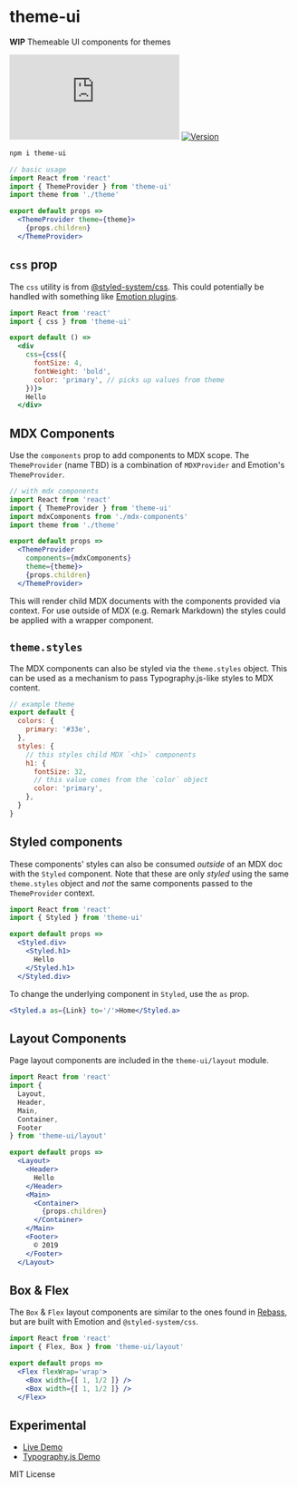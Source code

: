 
# theme-ui

**WIP** Themeable UI components for themes

[![Build Status][circleci-badge]][circleci]
[![Version][version]][npm]

[circleci]: https://circleci.com/gh/system-ui/theme-ui
[circleci-badge]: https://flat.badgen.net/circleci/github/system-ui/theme-ui.js
[version]: https://flat.badgen.net/npm/v/theme-ui
[npm]: https://npmjs.com/package/theme-ui

```sh
npm i theme-ui
```

```jsx
// basic usage
import React from 'react'
import { ThemeProvider } from 'theme-ui'
import theme from './theme'

export default props =>
  <ThemeProvider theme={theme}>
    {props.children}
  </ThemeProvider>
```

## `css` prop

The `css` utility is from [@styled-system/css](https://styled-system.com/css/).
This could potentially be handled with something like [Emotion plugins](https://github.com/emotion-js/emotion/pull/1299).

```jsx
import React from 'react'
import { css } from 'theme-ui'

export default () =>
  <div
    css={css({
      fontSize: 4,
      fontWeight: 'bold',
      color: 'primary', // picks up values from theme
    })}>
    Hello
  </div>
```

## MDX Components

Use the `components` prop to add components to MDX scope.
The `ThemeProvider` (name TBD) is a combination of `MDXProvider` and Emotion's `ThemeProvider`.

```jsx
// with mdx components
import React from 'react'
import { ThemeProvider } from 'theme-ui'
import mdxComponents from './mdx-components'
import theme from './theme'

export default props =>
  <ThemeProvider
    components={mdxComponents}
    theme={theme}>
    {props.children}
  </ThemeProvider>
```

This will render child MDX documents with the components provided via context.
For use outside of MDX (e.g. Remark Markdown) the styles could be applied with a wrapper component.

## `theme.styles`

The MDX components can also be styled via the `theme.styles` object.
This can be used as a mechanism to pass Typography.js-like styles to MDX content.

```js
// example theme
export default {
  colors: {
    primary: '#33e',
  },
  styles: {
    // this styles child MDX `<h1>` components
    h1: {
      fontSize: 32,
      // this value comes from the `color` object
      color: 'primary',
    },
  }
}
```

## Styled components

These components' styles can also be consumed *outside* of an MDX doc with the `Styled` component.
Note that these are only *styled* using the same `theme.styles` object and *not* the same components passed to the `ThemeProvider` context.

```jsx
import React from 'react'
import { Styled } from 'theme-ui'

export default props =>
  <Styled.div>
    <Styled.h1>
      Hello
    </Styled.h1>
  </Styled.div>
```

To change the underlying component in `Styled`, use the `as` prop.

```jsx
<Styled.a as={Link} to='/'>Home</Styled.a>
```

## Layout Components

Page layout components are included in the `theme-ui/layout` module.

```jsx
import React from 'react'
import {
  Layout,
  Header,
  Main,
  Container,
  Footer
} from 'theme-ui/layout'

export default props =>
  <Layout>
    <Header>
      Hello
    </Header>
    <Main>
      <Container>
        {props.children}
      </Container>
    </Main>
    <Footer>
      © 2019
    </Footer>
  </Layout>
```

## Box & Flex

The `Box` & `Flex` layout components are similar to the ones found in [Rebass](https://rebassjs.org), but are built with Emotion and `@styled-system/css`.

```jsx
import React from 'react'
import { Flex, Box } from 'theme-ui/layout'

export default props =>
  <Flex flexWrap='wrap'>
    <Box width={[ 1, 1/2 ]} />
    <Box width={[ 1, 1/2 ]} />
  </Flex>
```

## Experimental

- [Live Demo](https://theme-ui.now.sh/demo)
- [Typography.js Demo](https://theme-ui.now.sh/typography)

MIT License
